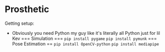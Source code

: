 # Prosthetic
Getting setup:
- Obviously you need Python my guy like it's literally all Python just for lil Kev
=== Simulation ===
```pip install pygame```
```pip install pymunk```
=== Pose Estimation ==
```pip install OpenCV-python```
```pip install mediapipe```

